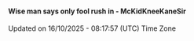 #### Wise man says only fool rush in - McKidKneeKaneSir
Updated on 16/10/2025 - 08:17:57 (UTC) Time Zone
